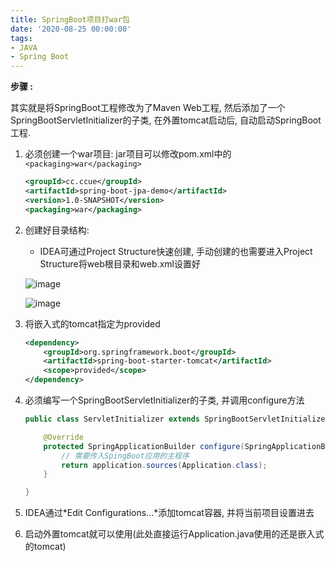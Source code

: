 ```yaml
---
title: SpringBoot项目打war包
date: '2020-08-25 00:00:00'
tags:
- JAVA
- Spring Boot
---
```

**步骤 :** 

其实就是将SpringBoot工程修改为了Maven Web工程, 然后添加了一个SpringBootServletInitializer的子类, 在外置tomcat启动后, 自动启动SpringBoot工程.

1. 必须创建一个war项目: jar项目可以修改pom.xml中的`<packaging>war</packaging>`

   ```xml
   <groupId>cc.ccue</groupId>
   <artifactId>spring-boot-jpa-demo</artifactId>
   <version>1.0-SNAPSHOT</version>
   <packaging>war</packaging>
   ```
2. 创建好目录结构: 

   - IDEA可通过Project Structure快速创建, 手动创建的也需要进入Project Structure将web根目录和web.xml设置好

   ![image](https://gitee.com/swang-harbin/pic-bed/raw/master/images/2021/20210609143024.png)


   ![image](https://gitee.com/swang-harbin/pic-bed/raw/master/images/2021/20210609143025.png)

3. 将嵌入式的tomcat指定为provided

   ```xml
   <dependency>
       <groupId>org.springframework.boot</groupId>
       <artifactId>spring-boot-starter-tomcat</artifactId>
       <scope>provided</scope>
   </dependency>
   ```

4. 必须编写一个SpringBootServletInitializer的子类, 并调用configure方法

   ```java
   public class ServletInitializer extends SpringBootServletInitializer {
   
       @Override
       protected SpringApplicationBuilder configure(SpringApplicationBuilder application) {
           // 需要传入SpingBoot应用的主程序
           return application.sources(Application.class);
       }
   
   }
   ```

5. IDEA通过*Edit Configurations...*添加tomcat容器, 并将当前项目设置进去

6. 启动外置tomcat就可以使用(此处直接运行Application.java使用的还是嵌入式的tomcat)
